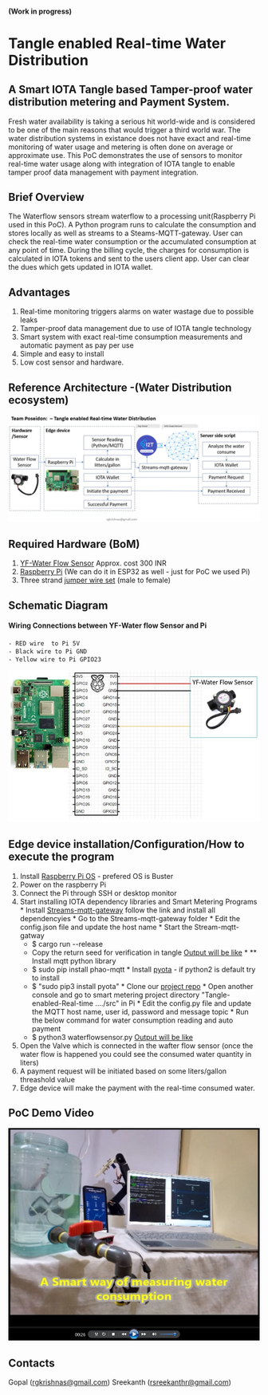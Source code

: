 #### (Work in progress)
# Tangle enabled Real-time Water Distribution
## A Smart IOTA Tangle based Tamper-proof water distribution metering and Payment System.
Fresh water availability is taking a serious hit world-wide and is considered to be one of the main reasons that would trigger a third world war.
The water distribution systems in existance does not have exact and real-time monitoring of water usage and metering is often done on average or approximate use. This PoC demonstrates the use of sensors to monitor real-time water usage along with integration of IOTA tangle to enable tamper proof data management with payment integration.
## Brief Overview
The Waterflow sensors stream waterflow to a processing unit(Raspberry Pi used in this PoC). A Python program runs to calculate the consumption and stores locally as well as streams to a Steams-MQTT-gateway. User can check the real-time water consumption or the accumulated consumption at any point of time. During the billing cycle, the charges for consumption is calculated in IOTA tokens and sent to the users client app. User can clear the dues which gets updated in IOTA wallet.
## Advantages
1. Real-time monitoring triggers alarms on water wastage due to possible leaks
2. Tamper-proof data management due to use of IOTA tangle technology
3. Smart system with exact real-time consumption measurements and automatic payment as pay per use
4. Simple and easy to install
5. Low cost sensor and hardware.
## Reference Architecture -(Water Distribution ecosystem)
![Architecture](images/flow_diagram.JPG)

## Required Hardware (BoM)
  1. [YF-Water Flow Sensor](https://robu.in/product/yf-s201-water-flow-measurement-sensor-with-1-30liter-min-flow-rate-2/?gclid=Cj0KCQiAkuP9BRCkARIsAKGLE8UxgRBkIr7N0A73nVRC6L-rj1wSw8ms-no1rjBF1aaWUuvCUBeDVyIaAiO2EALw_wcB)
     Approx. cost 300 INR
  2. [Raspberry Pi](https://www.raspberrypi.org/products/raspberry-pi-4-model-b/?resellerType=home) (We can do it in ESP32 as well - just for PoC we used Pi)
  3. Three strand [jumper wire set](https://robu.in/product/male-to-female-jumper-wires-40-pin-40cm/) (male to female)

## Schematic Diagram 
#### Wiring Connections between YF-Water flow Sensor and Pi
    - RED wire  to Pi 5V
    - Black wire to Pi GND
    - Yellow wire to Pi GPIO23
![Wiring Diagram](images/Pi2WaterFlowSensor.JPG)

## Edge device installation/Configuration/How to execute the program
   1. Install [Raspberry Pi OS](https://www.raspberrypi.org/software/) - prefered OS is Buster 
   2. Power on the raspberry Pi
   3. Connect the Pi through SSH or desktop monitor
   4. Start installing IOTA dependency libraries and Smart Metering Programs
     * Install [Streams-mqtt-gateway](https://github.com/iot2tangle/Streams-mqtt-gateway) follow the link and install all dependencyies 
     * Go to the Streams-mqtt-gateway folder 
     * Edit the config.json file and update the host name
     * Start the Stream-mqtt-gatway
       - $ cargo run --release
       - Copy the return seed for verification in tangle
       [Output will be like](images/Screenshot1.2_streams-mqtt.JPG)
     * ** Install mqtt python library
       - $ sudo pip install phao-mqtt
     * Install [pyota](https://github.com/iotaledger/iota.py) - if python2 is default try to install 
       - $ "sudo pip3 install pyota"
     * Clone our [project repo](https://github.com/rgkrishnas/Tangle-enabled-Real-time-Water-Distribution)
     * Open another console and go to smart metering project directory "Tangle-enabled-Real-time ..../src" in Pi 
     * Edit the config.py file and update the MQTT host name, user id, password and message topic
     * Run the below command for water consumption reading and auto payment
       - $ python3 waterflowsensor.py 
       [Output will be like](images/Screenshot2_waterFlowMeasure.JPG)
   5. Open the Valve which is connected in the wafter flow sensor (once the water flow is happened you could see the consumed water quantity in liters)
   6. A payment request will be initiated based on some liters/gallon threashold value
   7. Edge device will make the payment with the real-time consumed water.  

## PoC Demo Video
[![Working Prototype Demo](images/VideoThumb.png)](https://youtu.be/EH2FJtxiFEA)

## Contacts
Gopal (rgkrishnas@gmail.com)
Sreekanth (rsreekanthr@gmail.com) 
